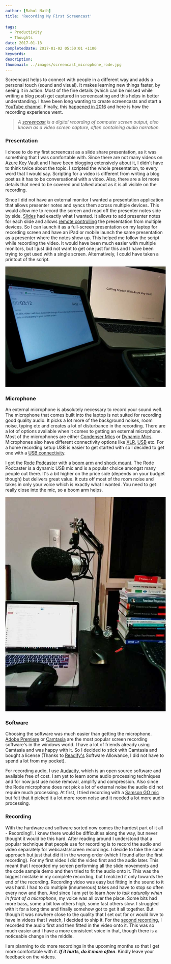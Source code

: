 ```yaml
---
author: [Rahul Nath]
title: 'Recording My First Screencast'
  
tags:
  - Productivity
  - Thoughts
date: 2017-01-18
completedDate: 2017-01-02 05:50:01 +1100
keywords:
description:
thumbnail: ../images/screencast_microphone_rode.jpg
---
```


Screencast helps to connect with people in a different way and adds a personal touch (sound and visual). It makes learning new things faster, by seeing it in action. Most of the fine details (which can be missed while writing a blog post) get captured in screencasting and this helps in better understanding. I have been long wanting to create screencasts and start a [YouTube channel](https://www.youtube.com/c/RahulNath). Finally, this [happened in 2016](http://www.rahulpnath.com/blog/2016-recap/) and here is how the recording experience went.

> _A [screencast](https://en.wikipedia.org/wiki/Screencast) is a digital recording of computer screen output, also known as a video screen capture, often containing audio narration._

### Presentation

I chose to do my first screencast as a slide share presentation, as it was something that I was comfortable with. Since there are not many videos on [Azure Key Vault](http://www.rahulpnath.com/blog/category/azure-key-vault/) and I have been blogging extensively about it, I didn't have to think twice about the topic. I scripted the whole presentation, to every word that I would say. Scripting for a video is different from writing a blog post as it has to be conversational with a video. Also, there are a lot more details that need to be covered and talked about as it is all visible on the recording.

Since I did not have an external monitor I wanted a presentation application that allows presenter notes and syncs them across multiple devices. This would allow me to record the screen and read off the presenter notes side by side. [Slides](http://slides.com/) had exactly what I wanted. It allows to add presenter notes for each slide and allows [remote controlling](http://help.slides.com/knowledgebase/articles/333925-remote-control) the presentation from multiple devices. So I can launch it as a full-screen presentation on my laptop for recording screen and have an iPad or mobile launch the same presentation as a presenter where the notes show up. This helped me follow the script while recording the video. It would have been much easier with multiple monitors, but I just did not want to get one just for this and I have been trying to get used with a single screen. Alternatively, I could have taken a printout of the script.

<img alt="Using slides on multiple devices" src="../images/screencast_slides_multidevice.jpg" />

### Microphone

An external microphone is absolutely necessary to record your sound well. The microphone that comes built into the laptop is not suited for recording good quality audio. It picks a lot more of the background noises, room noise, typing etc and creates a lot of disturbance in the recording. There are a lot of options available when it comes to getting an external microphone. Most of the microphones are either [Condenser Mics](http://ehomerecordingstudio.com/best-condenser-mics/) or [Dynamic Mics](http://ehomerecordingstudio.com/dynamic-studio-microphone/). Microphones also have different connectivity options like [XLR](https://en.wikipedia.org/wiki/XLR_connector), [USB](https://en.wikipedia.org/wiki/USB) etc. For a home recording setup USB is easier to get started with so I decided to get one with a [USB connectivity](http://ehomerecordingstudio.com/usb-microphones/).

I got the [Rode Podcaster](http://www.rode.com/microphones/podcaster) with a [boom arm](http://www.rode.com/accessories/psa1) and [shock mount](http://www.rode.com/accessories/psm1). The Rode Podcaster is a dynamic USB mic and is a popular choice amongst many people out there. It's a bit higher on the price side (depends on your budget though) but delivers great value. It cuts off most of the room noise and takes in only your voice which is exactly what I wanted. You need to get really close into the mic, so a boom arm helps.

<img alt="Screencast Microphone, Rode Podcaster" src="../images/screencast_microphone_rode.jpg" />

### Software

Choosing the software was much easier than getting the microphone. [Adobe Premiere](http://www.adobe.com/au/products/premiere.html?sdid=VBF1KRFN&mv=search&s_kwcid=AL!3085!3!107609177344!e!!g!!adobe%20premiere&ef_id=Ve-MSAAABFDV-qvS:20170101175215:s) or [Camtasia](http://shop.techsmith.com/store/techsm/en_AU/pd/productID.289432000) are the most popular screen recording software's in the windows world. I have a lot of friends already using Camtasia and was happy with it. So I decided to stick with Camtasia and bought a license (Thanks to [Readify's](http://www.rahulpnath.com/blog/finding-a-job-abroad/) Software Allowance, I did not have to spend a lot from my pocket).

For recording audio, I use [Audacity](http://www.audacityteam.org/), which is an open source software and available free of cost. I am yet to learn some audio processing techniques and for now just use noise removal, amplify and compression. Also since the Rode microphone does not pick a lot of external noise the audio did not require much processing. At first, I tried recording with a [Samson GO mic](http://www.samsontech.com/samson/products/microphones/usb-microphones/gomic/) but felt that it picked it a lot more room noise and it needed a lot more audio processing.

### Recording

With the hardware and software sorted now comes the hardest part of it all - Recording!!. I knew there would be difficulties along the way, but never thought it would be this hard. After reading around I understood that a popular technique that people use for recording is to record the audio and video separately for webcasts/screen recordings. I decide to take the same approach but just that did it in the wrong order (which I found after the first recording). For my first video I did the video first and the audio later. This meant that I recorded my screen performing all the slide movements and the code sample demo and then tried to fit the audio onto it. This was the biggest mistake in my complete recording, but I realized it only towards the end of the recording. Recording video was easy but fitting in the sound to it was hard. I had to do multiple (innumerous) takes and have to stop so often every now and then. And since I am yet to learn _how to talk naturally when in front of a microphone_, my voice was all over the place. Some bits had more bass, some a bit low others high, some fast others slow. I struggled with it for a long time and finally somehow got to get it all together. But though it was nowhere close to the quality that I set out for or would love to have in videos that I watch, I decided to ship it. For the [second recording](https://www.youtube.com/watch?v=JbshGF4ZwGE), I recorded the audio first and then fitted in the video onto it. This was so much easier and I have a more consistent voice in that, though there is a noticeable change in the middle.

I am planning to do more recordings in the upcoming months so that I get more comfortable with it. **_If it hurts, do it more often_**. Kindly leave your feedback on the videos.
